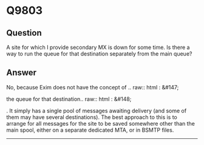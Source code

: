 Q9803
=====

Question
--------

A site for which I provide secondary MX is down for some time. Is there
a way to run the queue for that destination separately from the main
queue?

Answer
------

No, because Exim does not have the concept of .. raw:: html
:   &\#147;

the queue for that destination.. raw:: html
:   &\#148;

. It simply has a single pool of messages awaiting delivery (and some of
them may have several destinations). The best approach to this is to
arrange for all messages for the site to be saved somewhere other than
the main spool, either on a separate dedicated MTA, or in BSMTP files.

* * * * *
